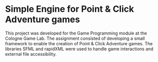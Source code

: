 # Simple Engine for Point & Click Adventure games

This project was developed for the Game Programming module at the Cologne Game Lab. The assignment consisted of developing a small framework to enable the creation of Point & Click Adventure games. The libraries SFML and rapidXML were used to handle game interactions and external file accessibility.